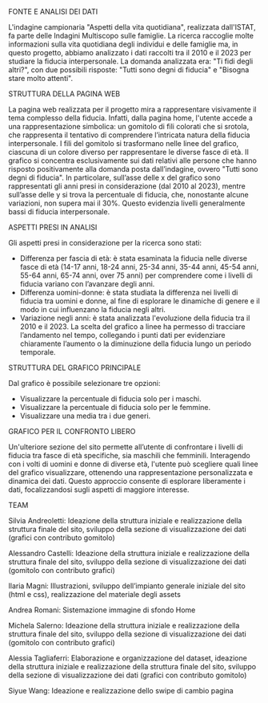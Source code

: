 FONTE E ANALISI DEI DATI

L'indagine campionaria "Aspetti della vita quotidiana", realizzata dall'ISTAT, fa parte delle Indagini Multiscopo sulle famiglie. La ricerca raccoglie molte informazioni sulla vita quotidiana degli individui e delle famiglie ma, in questo progetto, abbiamo analizzato i dati raccolti tra il 2010 e il 2023 per studiare la fiducia interpersonale.
La domanda analizzata era: "Ti fidi degli altri?", con due possibili risposte: "Tutti sono degni di fiducia" e "Bisogna stare molto attenti". 


STRUTTURA DELLA PAGINA WEB

La pagina web realizzata per il progetto mira a rappresentare visivamente il tema complesso della fiducia. Infatti, dalla pagina home, l'utente accede a una rappresentazione simbolica: un gomitolo di fili colorati che si srotola, che rappresenta il tentativo di comprendere l’intricata natura della fiducia interpersonale. I fili del gomitolo si trasformano nelle linee del grafico, ciascuna di un colore diverso per rappresentare le diverse fasce di età. Il grafico si concentra esclusivamente sui dati relativi alle persone che hanno risposto positivamente alla domanda posta dall’indagine, ovvero "Tutti sono degni di fiducia".
In particolare, sull’asse delle x del grafico sono rappresentati gli anni presi in considerazione (dal 2010 al 2023), mentre sull’asse delle y si trova la percentuale di fiducia, che, nonostante alcune variazioni, non supera mai il 30%. Questo evidenzia livelli generalmente bassi di fiducia interpersonale.


ASPETTI PRESI IN ANALISI

Gli aspetti presi in considerazione per la ricerca sono stati:
- Differenza per fascia di età: è stata esaminata la fiducia nelle diverse fasce di età (14-17 anni, 18-24 anni, 25-34 anni, 35-44 anni, 45-54 anni, 55-64 anni, 65-74 anni, over 75 anni) per comprendere come i livelli di fiducia variano con l’avanzare degli anni.
- Differenza uomini-donne: è stata studiata la differenza nei livelli di fiducia tra uomini e donne, al fine di esplorare le dinamiche di genere e il modo in cui influenzano la fiducia negli altri.
- Variazione negli anni: è stata analizzata l'evoluzione della fiducia tra il 2010 e il 2023. La scelta del grafico a linee ha permesso di tracciare l’andamento nel tempo, collegando i punti dati per evidenziare chiaramente l’aumento o la diminuzione della fiducia lungo un periodo temporale.


STRUTTURA DEL GRAFICO PRINCIPALE

Dal grafico è possibile selezionare tre opzioni:
- Visualizzare la percentuale di fiducia solo per i maschi.
- Visualizzare la percentuale di fiducia solo per le femmine.
- Visualizzare una media tra i due generi.


GRAFICO PER IL CONFRONTO LIBERO  

Un'ulteriore sezione del sito permette all’utente di confrontare i livelli di fiducia tra fasce di età specifiche, sia maschili che femminili. Interagendo con i volti di uomini e donne di diverse età, l'utente può scegliere quali linee del grafico visualizzare, ottenendo una rappresentazione personalizzata e dinamica dei dati. Questo approccio consente di esplorare liberamente i dati, focalizzandosi sugli aspetti di maggiore interesse.


TEAM 

Silvia Andreoletti: Ideazione della struttura iniziale e realizzazione della struttura finale del sito, sviluppo della sezione di visualizzazione dei dati (grafici con contributo gomitolo) 

Alessandro Castelli: Ideazione della struttura iniziale e realizzazione della struttura finale del sito, sviluppo della sezione di visualizzazione dei dati (gomitolo con contributo grafici) 

Ilaria Magni: Illustrazioni, sviluppo dell’impianto generale iniziale del sito (html e css), realizzazione del materiale degli assets

Andrea Romani: Sistemazione immagine di sfondo Home

Michela Salerno: Ideazione della struttura iniziale e realizzazione della struttura finale del sito, sviluppo della sezione di visualizzazione dei dati (gomitolo con contributo grafici) 

Alessia Tagliaferri: Elaborazione e organizzazione del dataset, ideazione della struttura iniziale e realizzazione della struttura finale del sito, sviluppo della sezione di visualizzazione dei dati (grafici con contributo gomitolo) 

Siyue Wang: Ideazione e realizzazione dello swipe di cambio pagina 
